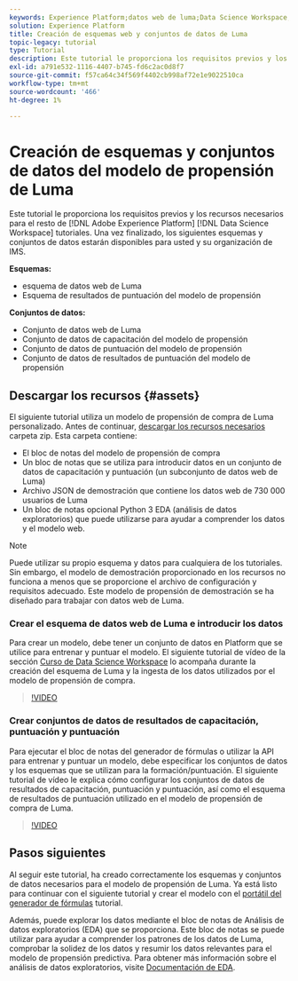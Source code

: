 ```yaml
---
keywords: Experience Platform;datos web de luma;Data Science Workspace;temas populares;fórmulas;datos de demostración;datos web de demostración;datos de luma
solution: Experience Platform
title: Creación de esquemas web y conjuntos de datos de Luma
topic-legacy: tutorial
type: Tutorial
description: Este tutorial le proporciona los requisitos previos y los recursos necesarios para el modelo de propensión de demostración de Luma.
exl-id: a791e532-1116-4407-b745-fd6c2ac0d8f7
source-git-commit: f57ca64c34f569f4402cb998af72e1e9022510ca
workflow-type: tm+mt
source-wordcount: '466'
ht-degree: 1%

---
```


# Creación de esquemas y conjuntos de datos del modelo de propensión de Luma

Este tutorial le proporciona los requisitos previos y los recursos necesarios para el resto de [!DNL Adobe Experience Platform] [!DNL Data Science Workspace] tutoriales. Una vez finalizado, los siguientes esquemas y conjuntos de datos estarán disponibles para usted y su organización de IMS.

**Esquemas:**

- esquema de datos web de Luma
- Esquema de resultados de puntuación del modelo de propensión

**Conjuntos de datos:**

- Conjunto de datos web de Luma
- Conjunto de datos de capacitación del modelo de propensión
- Conjunto de datos de puntuación del modelo de propensión
- Conjunto de datos de resultados de puntuación del modelo de propensión

## Descargar los recursos {#assets}

El siguiente tutorial utiliza un modelo de propensión de compra de Luma personalizado. Antes de continuar, [descargar los recursos necesarios](https://experienceleague.adobe.com/docs/platform-learn/assets/DSW-course-sample-assets.zip?lang=en) carpeta zip. Esta carpeta contiene:

- El bloc de notas del modelo de propensión de compra
- Un bloc de notas que se utiliza para introducir datos en un conjunto de datos de capacitación y puntuación (un subconjunto de datos web de Luma)
- Archivo JSON de demostración que contiene los datos web de 730 000 usuarios de Luma
- Un bloc de notas opcional Python 3 EDA (análisis de datos exploratorios) que puede utilizarse para ayudar a comprender los datos y el modelo web.

>[!NOTE]
>
> Puede utilizar su propio esquema y datos para cualquiera de los tutoriales. Sin embargo, el modelo de demostración proporcionado en los recursos no funciona a menos que se proporcione el archivo de configuración y requisitos adecuado. Este modelo de propensión de demostración se ha diseñado para trabajar con datos web de Luma.

### Crear el esquema de datos web de Luma e introducir los datos

Para crear un modelo, debe tener un conjunto de datos en Platform que se utilice para entrenar y puntuar el modelo. El siguiente tutorial de vídeo de la sección [Curso de Data Science Workspace](https://experienceleague.adobe.com/?recommended=ExperiencePlatform-U-1-2021.1.dsw) lo acompaña durante la creación del esquema de Luma y la ingesta de los datos utilizados por el modelo de propensión de compra.

>[!VIDEO](https://video.tv.adobe.com/v/333312)

### Crear conjuntos de datos de resultados de capacitación, puntuación y puntuación

Para ejecutar el bloc de notas del generador de fórmulas o utilizar la API para entrenar y puntuar un modelo, debe especificar los conjuntos de datos y los esquemas que se utilizan para la formación/puntuación. El siguiente tutorial de vídeo le explica cómo configurar los conjuntos de datos de resultados de capacitación, puntuación y puntuación, así como el esquema de resultados de puntuación utilizado en el modelo de propensión de compra de Luma.

>[!VIDEO](https://video.tv.adobe.com/v/333426)

## Pasos siguientes

Al seguir este tutorial, ha creado correctamente los esquemas y conjuntos de datos necesarios para el modelo de propensión de Luma. Ya está listo para continuar con el siguiente tutorial y crear el modelo con el [portátil del generador de fórmulas](../jupyterlab/create-a-model.md) tutorial.

Además, puede explorar los datos mediante el bloc de notas de Análisis de datos exploratorios (EDA) que se proporciona. Este bloc de notas se puede utilizar para ayudar a comprender los patrones de los datos de Luma, comprobar la solidez de los datos y resumir los datos relevantes para el modelo de propensión predictiva. Para obtener más información sobre el análisis de datos exploratorios, visite [Documentación de EDA](../jupyterlab/eda-notebook.md).
